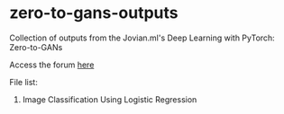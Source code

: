 # zero-to-gans-outputs

Collection of outputs from the Jovian.ml's Deep Learning with PyTorch: Zero-to-GANs

Access the forum [here](www.zerotogans.com)

File list:
1. Image Classification Using Logistic Regression
